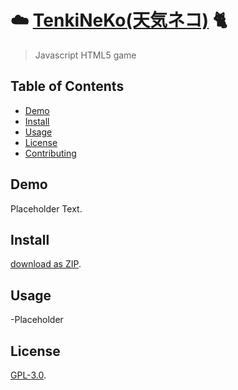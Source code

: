 # :cloud: [TenkiNeKo(天気ネコ)](https://github.com/Hantasmagoria/TenkiNeKo) :cat2:

>Javascript HTML5 game

## Table of Contents

- [Demo](#demo)
- [Install](#install)
- [Usage](#usage)
- [License](#license)
- [Contributing](#contributing)

## Demo

 Placeholder Text.

## Install

 [download as ZIP](https://github.com/Hantasmagoria/TenkiNeKo/archive/master.zip).

## Usage

 -Placeholder


## License

 [GPL-3.0](https://www.gnu.org/licenses/gpl-3.0.en.html).
